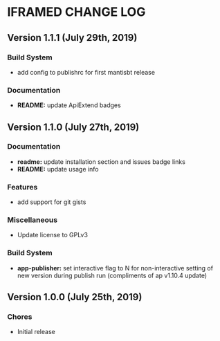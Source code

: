 # IFRAMED CHANGE LOG

## Version 1.1.1 (July 29th, 2019)

### Build System

- add config to publishrc for first mantisbt release

### Documentation

- **README:** update ApiExtend badges

## Version 1.1.0 (July 27th, 2019)

### Documentation

- **readme:** update installation section and issues badge links
- **README:** update usage info

### Features

- add support for git gists

### Miscellaneous

- Update license to GPLv3

### Build System

- **app-publisher:** set interactive flag to N for non-interactive setting of new version during publish run (compliments of ap v1.10.4 update)

## Version 1.0.0 (July 25th, 2019)

### Chores

- Initial release


